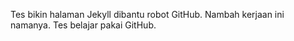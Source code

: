 Tes bikin halaman Jekyll dibantu robot GitHub. Nambah kerjaan ini namanya.
Tes belajar pakai GitHub.
